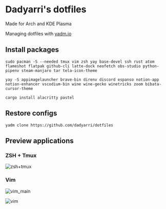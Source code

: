 # Dadyarri's dotfiles

Made for Arch and KDE Plasma

Managing dotfiles with [yadm.io](https://yadm.io)

## Install packages

`sudo pacman -S --needed tmux vim zsh yay base-devel ssh rust atom flameshot flatpak github-cli latte-dock neofetch obs-studio python-pipenv steam-manjaro tar tela-icon-theme`

`yay -S appimagelauncher brave-bin direnv discord espanso notion-app notion-enhancer vscodium-bin wine wine-gecko winetricks zoom bibata-cursor-theme`

`cargo install alacritty pastel`

## Restore configs

`yadm clone https://github.com/dadyarri/dotfiles`

## Preview applications

### ZSH + Tmux

![zsh+tmux](https://user-images.githubusercontent.com/51821039/100430318-ae7c8580-30a7-11eb-932c-ec3243b8334e.png)

### Vim
![vim_main](https://user-images.githubusercontent.com/51821039/100430151-6d847100-30a7-11eb-80a9-34dd383254be.png)

![vim](https://user-images.githubusercontent.com/51821039/100430274-9c024c00-30a7-11eb-9763-8a24354c273c.png)
